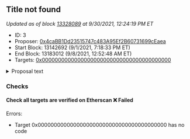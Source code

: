 ## Title not found

_Updated as of block [13328089](https://etherscan.io/block/13328089) at 9/30/2021, 12:24:19 PM ET_

- ID: 3
- Proposer: [0x4caBB1Dd23515747c483A95Ef2B60731699cEaea](https://etherscan.io/address/0x4caBB1Dd23515747c483A95Ef2B60731699cEaea)
- Start Block: 13142692 (9/1/2021, 7:18:33 PM ET)
- End Block: 13183012 (9/8/2021, 12:52:48 AM ET)
- Targets: [0x0000000000000000000000000000000000000000](https://etherscan.io/address/0x0000000000000000000000000000000000000000#code)

<details>
  <summary>Proposal text</summary>

> ""
</details>

### Checks
#### Check all targets are verified on Etherscan ❌ Failed
  
Errors:
- Target 0x0000000000000000000000000000000000000000 has no code




